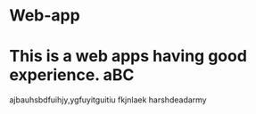 # Web-app
This is a web apps having good experience.
aBC
=======
ajbauhsbdfuihjy,ygfuyitguitiu
fkjnlaek
harshdeadarmy
